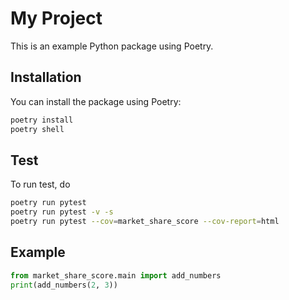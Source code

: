 # My Project

This is an example Python package using Poetry.

## Installation

You can install the package using Poetry:

```bash
poetry install
poetry shell
```


## Test

To run test, do

```bash
poetry run pytest
poetry run pytest -v -s
poetry run pytest --cov=market_share_score --cov-report=html
```

## Example

```python
from market_share_score.main import add_numbers
print(add_numbers(2, 3))

```